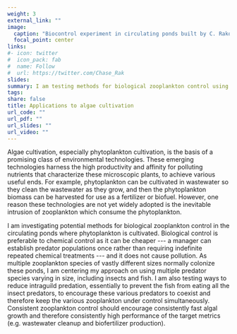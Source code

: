 ```yaml
---
weight: 3
external_link: ""
image:
  caption: "Biocontrol experiment in circulating ponds built by C. Rakowski at Brackenridge Field Lab. Photo by S. Duchicela (2021)"
  focal_point: center
links:
#- icon: twitter
#  icon_pack: fab
#  name: Follow
#  url: https://twitter.com/Chase_Rak
slides: 
summary: I am testing methods for biological zooplankton control using multiple predators in algae cultivation ponds. The goal is to improve the reliability of phytoplankton cultivation for environmental technologies by reducing the impacts of zooplankton in a cheap and environmentally friendly manner.
tags:
share: false
title: Applications to algae cultivation
url_code: ""
url_pdf: ""
url_slides: ""
url_video: ""
---
```


Algae cultivation, especially phytoplankton cultivation, is the basis of a promising class of environmental technologies. These emerging technologies harness the high productivity and affinity for polluting nutrients that characterize these microscopic plants, to achieve various useful ends. For example, phytoplankton can be cultivated in wastewater so they clean the wastewater as they grow, and then the phytoplankton biomass can be harvested for use as a fertilizer or biofuel. However, one reason these technologies are not yet widely adopted is the inevitable intrusion of zooplankton which consume the phytoplankton. 

I am investigating potential methods for biological zooplankton control in the circulating ponds where phytoplankton is cultivated. Biological control is preferable to chemical control as it can be cheaper --- a manager can establish predator populations once rather than requiring indefinite repeated chemical treatments --- and it does not cause pollution. As multiple zooplankton species of vastly different sizes normally colonize these ponds, I am centering my approach on using multiple predator species varying in size, including insects and fish. I am also testing ways to reduce intraguild predation, essentially to prevent the fish from eating all the insect predators, to encourage these various predators to coexist and therefore keep the various zooplankton under control simultaneously. Consistent zooplankton control should encourage consistently fast algal growth and therefore consistently high performance of the target metrics (e.g. wastewater cleanup and biofertilizer production).

